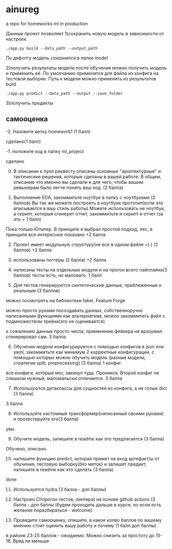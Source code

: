 # ainureg
a repo for homeworks ml in production



Данные проект позволяет
1)сохранить новую модель в зависимости от настроек

```
./app.py build --data_path --output_path 
```
По дефолту модель сохранится в папке model

2)получить результаты модели
после обучения можно получить модель и применить её. По умолчанию применится для файла из конфига на тестовой выборке. Путь к модели можно применить из результатов build
```
./app.py predict --data_path --output --save_folder
```
3)получить предикты

## самооценка

-2. Назовите ветку homework1 (1 балл)

сделано(1 балл)

-1. положите код в папку ml_project

сделано

0. В описании к пулл реквесту описаны основные "архитектурные" и тактические решения, которые сделаны в вашей работе. В общем, описание что именно вы сделали и для чего, чтобы вашим ревьюерам было легче понять ваш код. (2 балла)

1. Выполнение EDA, закоммитьте ноутбук в папку с ноутбуками (2 баллов) Вы так же можете построить в ноутбуке прототип(если это вписывается в ваш стиль работы) Можете использовать не ноутбук, а скрипт, который сгенерит отчет, закоммитьте и скрипт и отчет (за это + 1 балл)

Пока только Юпитер. В принципе я выбрал простой подход, лес, в принципе все интересное показано
+2 балла

2. Проект имеет модульную структуру(не все в одном файле =) ) (2 баллов)
+2 балла

3. использованы логгеры (2 балла)
+2 балла

4. написаны тесты на отдельные модули и на прогон всего пайплайна(3 баллов)
тесты есть, но маловато. 1 балл

5. Для тестов генерируются синтетические данные, приближенные к реальным (3 баллов)

можно посмотреть на библиотеки faker, Feature Forge

можно просто руками посоздавать данных, собственноручно написанными функциями как альтернатива, можно закоммитить файл с подмножеством трейна(это не оценивается)

к сожалению данные просто числа, применение фейкера не вразумил.
сгенерировал сам. 3 балла

6. Обучение модели конфигурируется с помощью конфигов в json или yaml, закоммитьте как минимум 2 корректные конфигурации, с помощью которых можно обучить модель (разные модели, стратегии split, preprocessing) (3 балла)
1 конфиг.
   
все конфиги, которые мог, закинул туда. Проникся.
Второй конфиг не слишком нужный, маломальски отличается.
3 балла

7. Используются датаклассы для сущностей из конфига, а не голые dict (3 балла)

3 балла

8. Используйте кастомный трансформер(написанный своими руками) и протестируйте его(3 балла)

увы

9. Обучите модель, запишите в readme как это предлагается (3 балла)

Обучено, описано.

10. напишите функцию predict, которая примет на вход артефакт/ы от обучения, тестовую выборку(без меток) и запишет предикт, напишите в readme как это сделать (3 балла)

done

11. Используется hydra (3 балла - доп баллы)

12. Настроен CI(прогон тестов, линтера) на основе github actions (3 балла - доп баллы (будем проходить дальше в курсе, но если есть желание поразбираться - welcome)

13. Проведите самооценку, опишите, в какое колво баллов по вашему мнению стоит оценить вашу работу и почему (1 балл доп баллы)

в районе 23-25 баллов - ожидаемо. Можно снизить за простоту до 15-18. Вряд ли меньше
